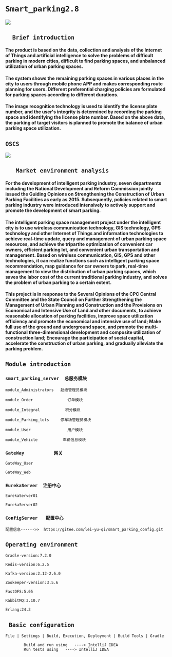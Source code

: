 # `Smart_parking2.8`
<a href="https://www.oscs1024.com/project/oscs/993302761/Smart_parking2.0?ref=badge_small" alt="OSCS Status"><img src="https://www.oscs1024.com/platform/badge/993302761/Smart_parking2.0.svg?size=small"/></a>


##  	`   Brief introduction   `

####   	The product is based on the data, collection and analysis of the Internet of Things and artificial intelligence to solve the problems of difficult parking in modern cities, difficult to find parking spaces, and unbalanced utilization of urban parking spaces.


####   The system shows the remaining parking spaces in various places in the city to users through mobile phone APP and makes corresponding route planning for users. Different preferential charging policies are formulated for parking spaces according to different durations.


####   	The image recognition technology is used to identify the license plate number, and the user's integrity is determined by recording the parking space and identifying the license plate number. Based on the above data, the parking of target visitors is planned to promote the balance of urban parking space utilization.  




## `OSCS`


<a href="https://www.oscs1024.com/project/oscs/993302761/Smart_parking2.0?ref=badge_large" alt="OSCS Status"><img src="https://www.oscs1024.com/platform/badge/993302761/Smart_parking2.0.svg?size=large"/></a>



##  `	 Market environment analysis    `

####   		For the development of intelligent parking industry, seven departments including the National Development and Reform Commission jointly issued the Guiding Opinions on Strengthening the Construction of Urban Parking Facilities as early as 2015. Subsequently, policies related to smart parking industry were introduced intensively to actively support and promote the development of smart parking.

####   		The intelligent parking space management project under the intelligent city is to use wireless communication technology, GIS technology, GPS technology and other Internet of Things and information technologies to achieve real-time update, query and management of urban parking space resources, and achieve the tripartite optimization of convenient car owners, efficient parking lot, and convenient urban transportation and management. Based on wireless communication, GIS, GPS and other technologies, it can realize functions such as intelligent parking space recommendation, map guidance for car owners to park, real-time management to view the distribution of urban parking spaces, which saves the labor cost of the current traditional parking industry, and solves the problem of urban parking to a certain extent.

####   		This project is in response to the Several Opinions of the CPC Central Committee and the State Council on Further Strengthening the Management of Urban Planning and Construction and the Provisions on Economical and Intensive Use of Land and other documents, to achieve reasonable allocation of parking facilities, improve space utilization efficiency and promote the economical and intensive use of land; Make full use of the ground and underground space, and promote the multi-functional three-dimensional development and composite utilization of construction land; Encourage the participation of social capital, accelerate the construction of urban parking, and gradually alleviate the parking problem.


##  ` Module introduction `

###  `smart_parking_server	总服务模块`
	
 
	module_Administrators   超级管理员模块

	module_Order	           订单模块
	
	module_Integral	          积分模块

	module_Parking_lots     停车场管理员模块

	module_User                用户模块

	module_Vehicle           车辆信息模块

###  `GateWay       	网关`

	GateWay_User

	GateWay_Web

###  `EurekaServer	注册中心`


	EurekaServer01

	EurekaServer02


### `ConfigServer	配置中心`

	配置信息------>>  https://gitee.com/lei-yu-qi/smart_parking_config.git
		


## ` Operating environment `

	Gradle-version:7.2.0

	Redis-version:6.2.5

	Kafka-version:2.12-2.6.0

	Zookeeper-version:3.5.6

	FastDFS:5.05
	
	RabbitMQ:3.10.7
	
	Erlang:24.3
	

## `  Basic configuration  `

	File | Settings | Build, Execution, Deployment | Build Tools | Gradle  
	
			Build and run using   ----> IntelliJ IDEA
			Run tests using   ----> IntelliJ IDEA
